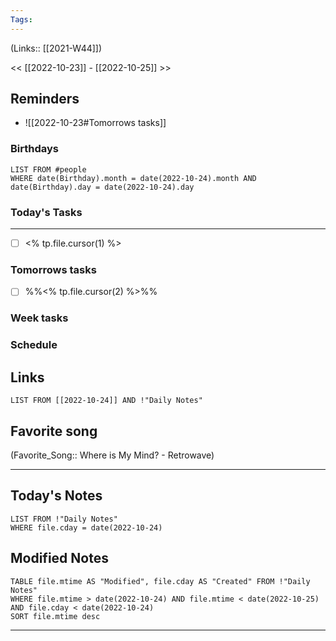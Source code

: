 ```yaml
---
Tags:
---
```

(Links:: [[2021-W44]])

<< [[2022-10-23]] - [[2022-10-25]] >>
## Reminders
- ![[2022-10-23#Tomorrows tasks]]
### Birthdays
```dataview
LIST FROM #people 
WHERE date(Birthday).month = date(2022-10-24).month AND date(Birthday).day = date(2022-10-24).day

```
### Today's Tasks
---
- [ ] <% tp.file.cursor(1) %>



### Tomorrows tasks
- [ ] %%<% tp.file.cursor(2) %>%%
### Week tasks
### Schedule

## Links
```dataview
LIST FROM [[2022-10-24]] AND !"Daily Notes"
```
## Favorite song
(Favorite_Song:: Where is My Mind? - Retrowave)
___
## Today's Notes
```dataview
LIST FROM !"Daily Notes"
WHERE file.cday = date(2022-10-24)
```
## Modified Notes
```dataview
TABLE file.mtime AS "Modified", file.cday AS "Created" FROM !"Daily Notes" 
WHERE file.mtime > date(2022-10-24) AND file.mtime < date(2022-10-25) AND file.cday < date(2022-10-24)
SORT file.mtime desc
```
___
